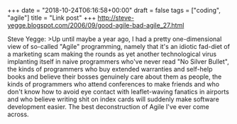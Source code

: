 +++
date = "2018-10-24T06:16:58+00:00"
draft = false
tags = ["coding", "agile"]
title = "Link post"
+++
http://steve-yegge.blogspot.com/2006/09/good-agile-bad-agile_27.html

Steve Yegge: >Up until maybe a year ago, I had a pretty one-dimensional view of so-called "Agile" programming, namely that it's an idiotic fad-diet of a marketing scam making the rounds as yet another technological virus implanting itself in naive programmers who've never read "No Silver Bullet", the kinds of programmers who buy extended warranties and self-help books and believe their bosses genuinely care about them as people, the kinds of programmers who attend conferences to make friends and who don't know how to avoid eye contact with leaflet-waving fanatics in airports and who believe writing shit on index cards will suddenly make software development easier. The best deconstruction of Agile I've ever come across.
